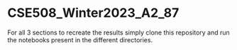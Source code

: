 # CSE508_Winter2023_A2_87

For all 3 sections to recreate the results simply clone this repository and run the notebooks present in the different directories.